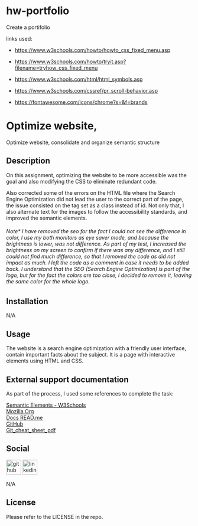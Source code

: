# hw-portfolio
Create a portifolio


links used:
* https://www.w3schools.com/howto/howto_css_fixed_menu.asp
* https://www.w3schools.com/howto/tryit.asp?filename=tryhow_css_fixed_menu
* https://www.w3schools.com/html/html_symbols.asp
* https://www.w3schools.com/cssref/pr_scroll-behavior.asp

* https://fontawesome.com/icons/chrome?s=&f=brands

# Optimize website,
Optimize website, consolidate and organize semantic structure



## Description

On this assignment, optimizing the website to be more accessible was the goal and also modifying the CSS to eliminate redundant code.

Also corrected some of the errors on the HTML file where the Search Engine Optimization did not lead the user to the correct part of the page, the issue consisted on the tag set as a class instead of id. Not only that, I also alternate text for the images to follow the accessibility standards, and improved the semantic elements.

###### Note* I have removed the <span class="seo">seo</span> for the fact I could not see the difference in color, I use my both monitors as eye saver mode, and because the brightness is lower, was not difference. As part of my test, I increased the brightness on my screen to confirm if there was any difference, and I still could not find much difference, so that I removed the code as did not impact as much. I left the code as  a comment in case it needs to be added back. I understand that the SEO (Search Engine Optimization) is part of the logo, but for the fact the colors are too close, I decided to remove it, leaving the same color for the whole logo.


## Installation

N/A

## Usage

The website is a search engine optimization with a friendly user interface, contain important facts about the subject. It is a page with interactive elements using HTML and CSS.

## External support documentation

As part of the process, I used some references to complete the task:

<a href="https://www.w3schools.com/html/html5_semantic_elements.asp" target="_blank">Semantic Elements - W3Schools</a><br />
<a href="https://developer.mozilla.org/en-US/docs/Web/HTML/Element" target="_blank">Mozilla Org</a><br />
<a href="https://docs.readme.com/docs/linking-to-pages" target="_blank">Docs READ.me</a><br />
[GitHub](https://pages.github.com/)<br />
[Git_cheat_sheet_pdf](https://education.github.com/git-cheat-sheet-education.pdf)<br />


## Social

[<img src='https://cdn.jsdelivr.net/npm/simple-icons@3.0.1/icons/github.svg' alt='github' height='40'>](https://github.com/luizborges146)  [<img src='https://cdn.jsdelivr.net/npm/simple-icons@3.0.1/icons/linkedin.svg' alt='linkedin' height='40'>](https://www.linkedin.com/in/https://www.linkedin.com/in/luiz-borges-2377b7142//)


N/A

## License

Please refer to the LICENSE in the repo.
